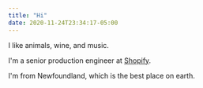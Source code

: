 ```yaml
---
title: "Hi"
date: 2020-11-24T23:34:17-05:00
---
```


I like animals, wine, and music.

I'm a senior production engineer at [Shopify](https://shopify.engineering/).

I'm from Newfoundland, which is the best place on earth.
